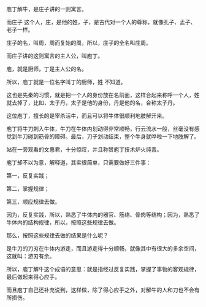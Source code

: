 庖丁解牛，是庄子讲的一则寓言。

而庄子  这个人，庄，是他的姓，子，是古代对一个人的尊称，就像孔子、孟子、老子一样。

庄子的名，叫周，周而复始的周，所以，庄子的全名叫庄周。



而庄子讲的这则寓言的主人公，叫庖丁。

庖，就是厨师，丁是主人公的名。

所以，庖丁就是一位名字叫丁的厨师，姓 不知道。

这也是先秦的习惯，就是把一个人的身份放在名前面，这样合起来称呼一个人，姓 就去掉了，比如，太子丹，太子是他的身份，丹是他的名，合称太子丹。



这位庖丁，擅长的是宰杀活牛，而且可以将牛体很顺利地肢解开来。

庖丁将牛刀刺入牛体，牛刀在牛体内划动得非常顺畅，行云流水一般，丝毫没有感觉到牛刀碰到筋骨的障碍。最后，刀子划动结束，整个牛身就哗啦一下地肢解了。

站在一旁观看的文惠君，十分惊叹，并且称赞庖丁技术炉火纯青。

庖丁却不以为意，解释道，其实很简单，只需要做好三件事：

第一，反复实践；

第二，掌握规律；

第三，顺应规律去做。

因为，反复实践，所以，熟悉了牛体内的器官、筋络、骨肉等结构；因为，熟悉了牛体内的结构规律，所以，按照这些规律去做。

那么，按照这些规律去做的结果是什么呢？

是牛刀的刀刃在牛体内游走，而且游走得十分顺畅，就像其中有很大的多余空间，这就叫：游刃有余。

所以，庖丁解牛这个成语的意思：就是指经过反复实践，掌握了事物的客观规律，最后做起来得心应手。

而且庖丁自己还补充说到，这样做，除了得心应手之外，对解牛的人和刀也不会有所损伤。


